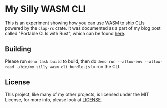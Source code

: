 # My Silly WASM CLI
This is an experiment showing how you can use WASM to ship CLIs powered by the `clap-rs` crate. It was documented as a part of my blog post called "Portable CLIs with Rust", which can be found [here](https://lepichudoes.deno.dev/blog/portable-clis-with-rust).

## Building
Please run `deno task build` to build, then do `deno run --allow-env --allow-read ./bin/my_silly_wasm_cli_bundle.js` to run the CLI.

## License
This project, like many of my other projects, is licensed under the MIT License, for more info, please look at [LICENSE](./LICENSE).
